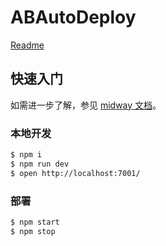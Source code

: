 # ABAutoDeploy

[Readme](https://github.com/ABpasser/ABAutoDeploy)

## 快速入门

<!-- 在此次添加使用文档 -->

如需进一步了解，参见 [midway 文档](https://midwayjs.org/midway/guide.html#%E4%BB%8B%E7%BB%8D)。

### 本地开发

```bash
$ npm i
$ npm run dev
$ open http://localhost:7001/
```

### 部署

```bash
$ npm start
$ npm stop
```

